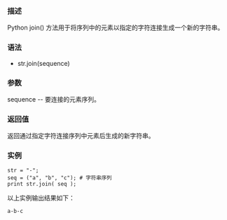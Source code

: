 ### 描述

Python join() 方法用于将序列中的元素以指定的字符连接生成一个新的字符串。

### 语法

* str.join(sequence)

### 参数

sequence -- 要连接的元素序列。
### 返回值

返回通过指定字符连接序列中元素后生成的新字符串。

### 实例
~~~ 
str = "-";
seq = ("a", "b", "c"); # 字符串序列
print str.join( seq );
~~~

以上实例输出结果如下：
~~~
a-b-c
~~~